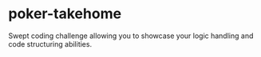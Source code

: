 # poker-takehome
Swept coding challenge allowing you to showcase your logic handling and code structuring abilities. 
